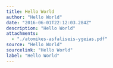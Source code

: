 ```yaml
---
title: Hello World
author: "Hello World"
date: "2016-06-01T22:12:03.284Z"
description: "Hello World"
attachments:
  - "./atomikes-asfaliseis-ygeias.pdf"
source: "Hello World"
sourcelink: "Hello World"
label: "Hello World"
---
```

